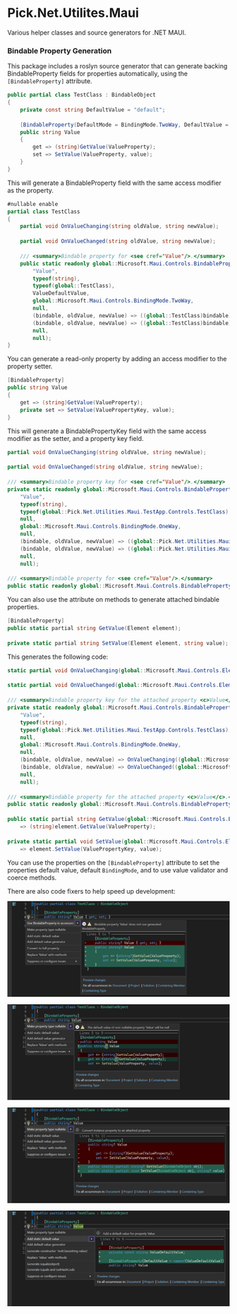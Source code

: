 ﻿# Pick.Net.Utilites.Maui
Various helper classes and source generators for .NET MAUI.

### Bindable Property Generation
This package includes a roslyn source generator that can generate backing BindableProperty fields for properties automatically, using the `[BindableProperty]` attribute.
```csharp
public partial class TestClass : BindableObject
{
	private const string DefaultValue = "default";

	[BindableProperty(DefaultMode = BindingMode.TwoWay, DefaultValue = nameof(DefaultValue))]
	public string Value
	{
		get => (string)GetValue(ValueProperty);
		set => SetValue(ValueProperty, value);
	}
}
```
This will generate a BindableProperty field with the same access modifier as the property.
```csharp
#nullable enable
partial class TestClass
{
	partial void OnValueChanging(string oldValue, string newValue);

	partial void OnValueChanged(string oldValue, string newValue);

	/// <summary>Bindable property for <see cref="Value"/>.</summary>
	public static readonly global::Microsoft.Maui.Controls.BindableProperty ValueProperty = global::Microsoft.Maui.Controls.BindableProperty.Create(
		"Value",
		typeof(string),
		typeof(global::TestClass),
		ValueDefaultValue,
		global::Microsoft.Maui.Controls.BindingMode.TwoWay,
		null,
		(bindable, oldValue, newValue) => ((global::TestClass)bindable).OnValueChanging((string)oldValue, (string)newValue),
		(bindable, oldValue, newValue) => ((global::TestClass)bindable).OnValueChanged((string)oldValue, (string)newValue),
		null,
		null);
}
```

You can generate a read-only property by adding an access modifier to the property setter.
```csharp
[BindableProperty]
public string Value
{
	get => (string)GetValue(ValueProperty);
	private set => SetValue(ValuePropertyKey, value);
}
```
This will generate a BindablePropertyKey field with the same access modifier as the setter, and a property key field.

```csharp
partial void OnValueChanging(string oldValue, string newValue);

partial void OnValueChanged(string oldValue, string newValue);

/// <summary>Bindable property key for <see cref="Value"/>.</summary>
private static readonly global::Microsoft.Maui.Controls.BindablePropertyKey ValuePropertyKey = global::Microsoft.Maui.Controls.BindableProperty.CreateReadOnly(
	"Value",
	typeof(string),
	typeof(global::Pick.Net.Utilities.Maui.TestApp.Controls.TestClass),
	null,
	global::Microsoft.Maui.Controls.BindingMode.OneWay,
	null,
	(bindable, oldValue, newValue) => ((global::Pick.Net.Utilities.Maui.TestApp.Controls.TestClass)bindable).OnValueChanging((string)oldValue, (string)newValue),
	(bindable, oldValue, newValue) => ((global::Pick.Net.Utilities.Maui.TestApp.Controls.TestClass)bindable).OnValueChanged((string)oldValue, (string)newValue),
	null,
	null);

/// <summary>Bindable property for <see cref="Value"/>.</summary>
public static readonly global::Microsoft.Maui.Controls.BindableProperty ValueProperty = ValuePropertyKey.BindableProperty;
```
You can also use the attribute on methods to generate attached bindable properties.
```csharp
[BindableProperty]
public static partial string GetValue(Element element);

private static partial string SetValue(Element element, string value);
```
This generates the following code:
```csharp
static partial void OnValueChanging(global::Microsoft.Maui.Controls.Element bindable, string oldValue, string newValue);

static partial void OnValueChanged(global::Microsoft.Maui.Controls.Element bindable, string oldValue, string newValue);

/// <summary>Bindable property key for the attached property <c>Value</c>.</summary>
private static readonly global::Microsoft.Maui.Controls.BindablePropertyKey ValuePropertyKey = global::Microsoft.Maui.Controls.BindableProperty.CreateAttachedReadOnly(
	"Value",
	typeof(string),
	typeof(global::Pick.Net.Utilities.Maui.TestApp.Controls.TestClass),
	null,
	global::Microsoft.Maui.Controls.BindingMode.OneWay,
	null,
	(bindable, oldValue, newValue) => OnValueChanging((global::Microsoft.Maui.Controls.Element)bindable, (string)oldValue, (string)newValue),
	(bindable, oldValue, newValue) => OnValueChanged((global::Microsoft.Maui.Controls.Element)bindable, (string)oldValue, (string)newValue),
	null,
	null);

/// <summary>Bindable property for the attached property <c>Value</c>.</summary>
public static readonly global::Microsoft.Maui.Controls.BindableProperty ValueProperty = ValuePropertyKey.BindableProperty;

public static partial string GetValue(global::Microsoft.Maui.Controls.Element element) 
	=> (string)element.GetValue(ValueProperty);

private static partial void SetValue(global::Microsoft.Maui.Controls.Element element, string value) 
	=> element.SetValue(ValuePropertyKey, value);
```
You can use the properties on the `[BindableProperty]` attribute to set the properties default value, default `BindingMode`, and to use value validator and coerce methods.

There are also code fixers to help speed up development:

![screen1](./readme/screen1.png)

![screen2](./readme/screen2.png)

![screen3](./readme/screen3.png)

![screen4](./readme/screen4.png)
